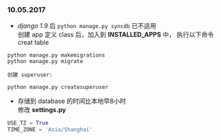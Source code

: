 ### 10.05.2017  

* *django 1.9* 后 `python manage.py syncdb` 已不适用  
创建 app 定义 class 后，加入到 **INSTALLED_APPS** 中， 执行以下命令 creat table  
```
python manage.py makemigrations
python manage.py migrate
``` 
	创建 superuser:  
```
python manage.py createsuperuser
```  
  

* 存储到 database 的时间比本地早8小时   
修改 **settings.py**   
```python
USE_TZ = True
TIME_ZONE = 'Asia/Shanghai'
```